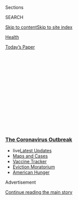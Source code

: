 <div id="app">

<div>

<div>

<div>

<div class="NYTAppHideMasthead css-1q2w90k e1suatyy0">

<div class="section css-ui9rw0 e1suatyy2">

<div class="css-eph4ug er09x8g0">

<div class="css-6n7j50">

</div>

<span class="css-1dv1kvn">Sections</span>

<div class="css-10488qs">

<span class="css-1dv1kvn">SEARCH</span>

</div>

[Skip to content](#site-content)[Skip to site
index](#site-index)

</div>

<div id="masthead-section-label" class="css-1wr3we4 eaxe0e00">

[Health](https://www.nytimes3xbfgragh.onion/section/health)

</div>

<div class="css-10698na e1huz5gh0">

</div>

</div>

<div id="masthead-bar-one" class="section hasLinks css-15hmgas e1csuq9d3">

<div class="css-uqyvli e1csuq9d0">

</div>

<div class="css-1uqjmks e1csuq9d1">

</div>

<div class="css-9e9ivx">

[](https://myaccount.nytimes3xbfgragh.onion/auth/login?response_type=cookie&client_id=vi)

</div>

<div class="css-1bvtpon e1csuq9d2">

[Today’s
Paper](https://www.nytimes3xbfgragh.onion/section/todayspaper)

</div>

</div>

</div>

</div>

<div data-aria-hidden="false">

<div id="site-content" data-role="main">

<div>

<div class="css-1aor85t" style="opacity:0.000000001;z-index:-1;visibility:hidden">

<div class="css-1hqnpie">

<div class="css-epjblv">

<span class="css-17xtcya">[Health](/section/health)</span><span class="css-x15j1o">|</span><span class="css-fwqvlz">New
Inflammatory Condition in Children Probably Linked to Coronavirus, Study
Finds</span>

</div>

<div class="css-k008qs">

<div class="css-1iwv8en">

<span class="css-18z7m18"></span>

<div>

</div>

</div>

<span class="css-1n6z4y">https://nyti.ms/2YZE2Dq</span>

<div class="css-1705lsu">

<div class="css-4xjgmj">

<div class="css-4skfbu" data-role="toolbar" data-aria-label="Social Media Share buttons, Save button, and Comments Panel with current comment count" data-testid="share-tools">

  - 
  - 
  - 
  - 
    
    <div class="css-6n7j50">
    
    </div>

  - 

</div>

</div>

</div>

</div>

</div>

</div>

<div class="css-13pd83m">

<div class="css-l9svim">

### [<span class="css-pa1jbp"><span class="css-1rxm0ex">The Coronavirus</span><span class="css-1rxm0ex"> Outbreak</span></span>](https://www.nytimes3xbfgragh.onion/news-event/coronavirus?name=styln-coronavirus-national&region=TOP_BANNER&block=storyline_menu_recirc&action=click&pgtype=Article&impression_id=834d6670-f1d4-11ea-a677-9d581f459086&variant=undefined)

  - <span class="css-ousu42"><span class="css-12clwdu">live</span>[Latest
    Updates](https://www.nytimes3xbfgragh.onion/2020/09/08/world/covid-19-coronavirus.html?name=styln-coronavirus-national&region=TOP_BANNER&block=storyline_menu_recirc&action=click&pgtype=Article&impression_id=834d6671-f1d4-11ea-a677-9d581f459086&variant=undefined)</span>
  - <span class="css-ousu42">[Maps and
    Cases](https://www.nytimes3xbfgragh.onion/interactive/2020/us/coronavirus-us-cases.html?name=styln-coronavirus-national&region=TOP_BANNER&block=storyline_menu_recirc&action=click&pgtype=Article&impression_id=834d6672-f1d4-11ea-a677-9d581f459086&variant=undefined)</span>
  - <span class="css-ousu42">[Vaccine
    Tracker](https://www.nytimes3xbfgragh.onion/interactive/2020/science/coronavirus-vaccine-tracker.html?name=styln-coronavirus-national&region=TOP_BANNER&block=storyline_menu_recirc&action=click&pgtype=Article&impression_id=834d8d80-f1d4-11ea-a677-9d581f459086&variant=undefined)</span>
  - <span class="css-ousu42">[Eviction
    Moratorium](https://www.nytimes3xbfgragh.onion/2020/09/02/your-money/eviction-moratorium-covid.html?name=styln-coronavirus-national&region=TOP_BANNER&block=storyline_menu_recirc&action=click&pgtype=Article&impression_id=834d8d81-f1d4-11ea-a677-9d581f459086&variant=undefined)</span>
  - <span class="css-ousu42">[American
    Hunger](https://www.nytimes3xbfgragh.onion/interactive/2020/09/02/magazine/food-insecurity-hunger-us.html?name=styln-coronavirus-national&region=TOP_BANNER&block=storyline_menu_recirc&action=click&pgtype=Article&impression_id=834d8d82-f1d4-11ea-a677-9d581f459086&variant=undefined)</span>

</div>

</div>

<div id="top-wrapper" class="css-1sy8kpn">

<div id="top-slug" class="css-l9onyx">

Advertisement

</div>

[Continue reading the main
story](#after-top)

<div class="ad top-wrapper" style="text-align:center;height:100%;display:block;min-height:250px">

<div id="top" class="place-ad" data-position="top" data-size-key="top">

</div>

</div>

<div id="after-top">

</div>

</div>

<div>

<div id="sponsor-wrapper" class="css-1hyfx7x">

<div id="sponsor-slug" class="css-19vbshk">

Supported by

</div>

[Continue reading the main
story](#after-sponsor)

<div id="sponsor" class="ad sponsor-wrapper" style="text-align:center;height:100%;display:block">

</div>

<div id="after-sponsor">

</div>

</div>

<div class="css-186x18t">

</div>

<div class="css-1vkm6nb ehdk2mb0">

# New Inflammatory Condition in Children Probably Linked to Coronavirus, Study Finds

</div>

Researchers compared 10 cases in Italy with previous cases of a similar
childhood illness, Kawasaki disease. The rate of the new cases was much
higher, and the conditions were more serious.

<div class="css-79elbk" data-testid="photoviewer-wrapper">

<div class="css-z3e15g" data-testid="photoviewer-wrapper-hidden">

</div>

<div class="css-1a48zt4 ehw59r15" data-testid="photoviewer-children">

![<span class="css-16f3y1r e13ogyst0" data-aria-hidden="true">Medical
staff tending to a coronavirus patient in the I.C.U. of the Papa
Giovanni XXIII Hospital in Bergamo, Italy. The hospital’s pediatric
center saw 10 cases of the inflammatory condition in just two
months.</span><span class="css-cnj6d5 e1z0qqy90" itemprop="copyrightHolder"><span class="css-1ly73wi e1tej78p0">Credit...</span><span><span>Piero
Cruciatti/Agence France-Presse — Getty
Images</span></span></span>](https://static01.graylady3jvrrxbe.onion/images/2020/05/13/science/13VIRUS-KIDS1/merlin_171274968_51ac7536-702d-49ba-a674-4c29ebdf805f-articleLarge.jpg?quality=75&auto=webp&disable=upscale)

</div>

</div>

<div class="css-18e8msd">

<div class="css-vp77d3 epjyd6m0">

<div class="css-hus3qt ey68jwv0" data-aria-hidden="true">

[![Pam
Belluck](https://static01.graylady3jvrrxbe.onion/images/2018/02/16/multimedia/author-pam-belluck/author-pam-belluck-thumbLarge-v2.png
"Pam Belluck")](https://www.nytimes3xbfgragh.onion/by/pam-belluck)

</div>

<div class="css-1baulvz">

By [<span class="css-1baulvz last-byline" itemprop="name">Pam
Belluck</span>](https://www.nytimes3xbfgragh.onion/by/pam-belluck)

</div>

</div>

  - 
    
    <div class="css-ld3wwf e16638kd2">
    
    Published May 13, 2020Updated May 21,
    2020
    
    </div>

  - 
    
    <div class="css-4xjgmj">
    
    <div class="css-pvvomx" data-role="toolbar" data-aria-label="Social Media Share buttons, Save button, and Comments Panel with current comment count" data-testid="share-tools">
    
      - 
      - 
      - 
      - 
        
        <div class="css-6n7j50">
        
        </div>
    
      - 
    
    </div>
    
    </div>

</div>

</div>

<div class="section meteredContent css-1r7ky0e" name="articleBody" itemprop="articleBody">

<div class="css-1fanzo5 StoryBodyCompanionColumn">

<div class="css-53u6y8">

As concerns mount over children with a [serious and potentially deadly
inflammatory
condition](https://www.nytimes3xbfgragh.onion/article/kawasaki-disease-coronavirus-children.html),
a new study sheds light on the illness’s distinctive characteristics and
provides the strongest evidence yet that the syndrome is linked to [the
coronavirus](https://www.nytimes3xbfgragh.onion/2020/05/21/podcasts/the-daily/coronavirus-children-sick.html).

The condition, called pediatric multisystem inflammatory syndrome, has
been reported in about [100 children in New York
State](https://www.nytimes3xbfgragh.onion/2020/05/12/nyregion/coronavirus-new-york-update.html),
including three who died, Gov. Andrew M. Cuomo said this week. Cases
have been reported in other states, including Louisiana, Mississippi and
[California](https://hosppeds.aappublications.org/content/hosppeds/early/2020/04/06/hpeds.2020-0123.full.pdf),
and the Centers for Disease Control and Prevention has said it will soon
issue an alert asking doctors to report cases of children with symptoms
of the syndrome.

There have also been at least 50 cases reported in European countries,
including in France, Switzerland, Spain and Britain, where at least one
[death has been attributed to the
syndrome](https://www.thelancet.com/journals/lancet/article/PIIS0140-6736\(20\)31094-1/fulltext).

In the new
[study](http://www.thelancet.com/journals/lancet/article/PIIS0140-6736\(20\)31103-X/fulltext),
published on Wednesday in the journal Lancet, doctors in Italy compared
a series of 10 cases of the illness with cases of a similar rare
condition in children called Kawasaki disease.

</div>

</div>

<div class="css-1fanzo5 StoryBodyCompanionColumn">

<div class="css-53u6y8">

The authors found that over the five years before the coronavirus
pandemic — January 2015 to mid-February 2020 — 19 children with Kawasaki
disease were treated at the Papa Giovanni XXIII Hospital, which has an
advanced pediatric department, in the Bergamo
province.

<div id="NYT_MAIN_CONTENT_1_REGION" class="css-9tf9ac">

<div>

<div id="styln-covid-updates-world" class="section interactive-content interactive-size-medium css-1ftcdic">

<div class="css-17ih8de interactive-body">

<div id="styln-briefing-block" data-asset-id="QXJ0aWNsZTpueXQ6Ly9hcnRpY2xlLzczNDIwODc0LTQ1NGYtNTQ4Ny1hYzExLTM0Mzg2ODUxZDI3ZA==">

<div class="briefing-block-header-section">

# [Latest Updates: The Coronavirus Outbreak](https://www.nytimes3xbfgragh.onion/2020/09/08/world/covid-19-coronavirus.html?action=click&pgtype=Article&state=default&region=MAIN_CONTENT_1&context=storylines_live_updates)

<div class="briefing-block-ts">

Updated 2020-09-08T13:00:54.355Z

</div>

</div>

  - [Trillions of dollars separate lawmakers’ proposals for virus
    relief.](https://www.nytimes3xbfgragh.onion/2020/09/08/world/covid-19-coronavirus.html?action=click&pgtype=Article&state=default&region=MAIN_CONTENT_1&context=storylines_live_updates#link-46162376)
  - [Nine drugmakers pledge to thoroughly vet any coronavirus
    vaccine.](https://www.nytimes3xbfgragh.onion/2020/09/08/world/covid-19-coronavirus.html?action=click&pgtype=Article&state=default&region=MAIN_CONTENT_1&context=storylines_live_updates#link-679303d7)
  - [‘The lockdown killed my father’: Farmer suicides add to India’s
    virus
    misery.](https://www.nytimes3xbfgragh.onion/2020/09/08/world/covid-19-coronavirus.html?action=click&pgtype=Article&state=default&region=MAIN_CONTENT_1&context=storylines_live_updates#link-1c973131)

<div class="briefing-block-footer">

<div class="briefing-block-footer-meta">

[See more
updates](https://www.nytimes3xbfgragh.onion/2020/09/08/world/covid-19-coronavirus.html?action=click&pgtype=Article&state=default&region=MAIN_CONTENT_1&context=storylines_live_updates)

</div>

<div class="briefing-block-briefinglinks">

<span>More live coverage:</span>
[Markets](https://www.nytimes3xbfgragh.onion/live/2020/09/08/business/stock-market-today-coronavirus?action=click&pgtype=Article&state=default&region=MAIN_CONTENT_1&context=storylines_live_updates)

</div>

</div>

</div>

</div>

</div>

</div>

</div>

But during the two months from February 18 to April 20 alone, the
hospital, which is at the epicenter of Italy’s coronavirus outbreak,
treated 10 children with similar hyper-inflammatory symptoms.

Ten cases in two months — about 30 times the rate of the Kawasaki
disease cases, which occurred at a pace of about one every three months
— suggests a cluster that is driven by the coronavirus pandemic,
especially since overall hospital admissions during this time were much
lower than usual, the authors said.

<div id="NYT_MAIN_CONTENT_2_REGION" class="css-9tf9ac">

<div>

</div>

</div>

Nevertheless, the authors noted that the number of cases was small,
suggesting that the new syndrome was unlikely to be widespread among
children, who have generally been [less hard hit by the virus than
adults](https://www.nytimes3xbfgragh.onion/2020/04/06/health/coronavirus-children-us.html).

None of the 10 children died, but their symptoms were more severe than
those experienced by the children with Kawasaki disease. They were much
more likely to have heart complications, and five of them exhibited
shock, which did not occur in any of the Kawasaki disease cases. They
had lower counts of platelets and a type of white blood cell, typical of
Covid-19 patients defending against the infection. And more of the
children with the new syndrome needed treatment with steroids in
addition to the immunoglobulin treatment that both they and the Kawasaki
patients received.

</div>

</div>

<div class="css-1fanzo5 StoryBodyCompanionColumn">

<div class="css-53u6y8">

Like the cases in the United States and elsewhere, the 10 children were
generally significantly older than the patients with Kawasaki disease,
which tends to strike infants and preschoolers. The average age of the
Kawasaki patients was 3. All but one of the children with the new
syndrome were older than 5 and their average age was 7
½.

<div id="NYT_MAIN_CONTENT_3_REGION" class="css-9tf9ac">

<div>

<div id="styln-prism-freeform-1594220623585" class="section interactive-content interactive-size-medium css-1ftcdic">

<div class="css-17ih8de interactive-body">

<div id="prism-freeform-block-62914" class="css-19mumt8" data-role="complementary" data-storyline="The Coronavirus Outbreak" data-truncated="true" tabindex="0">

<div class="css-a8d9oz">

<div class="css-eb027h">

[](https://www.nytimes3xbfgragh.onion/news-event/coronavirus?action=click&pgtype=Article&state=default&region=MAIN_CONTENT_3&context=storylines_faq)

### The Coronavirus Outbreak ›

#### Frequently Asked Questions

Updated September 4, 2020

  - #### What are the symptoms of coronavirus?
    
      - In the beginning, the coronavirus [seemed like it was primarily
        a respiratory
        illness](https://www.nytimes3xbfgragh.onion/article/coronavirus-facts-history.html?action=click&pgtype=Article&state=default&region=MAIN_CONTENT_3&context=storylines_faq#link-6817bab5) —
        many patients had fever and chills, were weak and tired, and
        coughed a lot, though some people don’t show many symptoms at
        all. Those who seemed sickest had pneumonia or acute respiratory
        distress syndrome and received supplemental oxygen. By now,
        doctors have identified many more symptoms and syndromes. In
        April, [the C.D.C. added to the list of early
        signs](https://www.nytimes3xbfgragh.onion/2020/04/27/health/coronavirus-symptoms-cdc.html?action=click&pgtype=Article&state=default&region=MAIN_CONTENT_3&context=storylines_faq) sore
        throat, fever, chills and muscle aches. Gastrointestinal upset,
        such as diarrhea and nausea, has also been observed. Another
        telltale sign of infection may be a sudden, profound diminution
        of one’s [sense of smell and
        taste.](https://www.nytimes3xbfgragh.onion/2020/03/22/health/coronavirus-symptoms-smell-taste.html?action=click&pgtype=Article&state=default&region=MAIN_CONTENT_3&context=storylines_faq) Teenagers
        and young adults in some cases have developed painful red and
        purple lesions on their fingers and toes — nicknamed “Covid toe”
        — but few other serious symptoms.

  - #### Why is it safer to spend time together outside?
    
      - [Outdoor
        gatherings](https://www.nytimes3xbfgragh.onion/2020/05/15/us/coronavirus-what-to-do-outside.html?action=click&pgtype=Article&state=default&region=MAIN_CONTENT_3&context=storylines_faq) lower
        risk because wind disperses viral droplets, and sunlight can
        kill some of the virus. Open spaces prevent the virus from
        building up in concentrated amounts and being inhaled, which can
        happen when infected people exhale in a confined space for long
        stretches of time, said Dr. Julian W. Tang, a virologist at the
        University of Leicester.

  - #### Why does standing six feet away from others help?
    
      - The coronavirus spreads primarily through droplets from your
        mouth and nose, especially when you cough or sneeze. The C.D.C.,
        one of the organizations using that measure, [bases its
        recommendation of six
        feet](https://www.nytimes3xbfgragh.onion/2020/04/14/health/coronavirus-six-feet.html?action=click&pgtype=Article&state=default&region=MAIN_CONTENT_3&context=storylines_faq) on
        the idea that most large droplets that people expel when they
        cough or sneeze will fall to the ground within six feet. But six
        feet has never been a magic number that guarantees complete
        protection. Sneezes, for instance, can launch droplets a lot
        farther than six feet, [according to a recent
        study](https://jamanetwork.com/journals/jama/fullarticle/2763852).
        It's a rule of thumb: You should be safest standing six feet
        apart outside, especially when it's windy. But keep a mask on at
        all times, even when you think you’re far enough apart.

  - #### I have antibodies. Am I now immune?
    
      - As of right now,[ that seems likely, for at least several
        months.](https://www.nytimes3xbfgragh.onion/2020/07/22/health/covid-antibodies-herd-immunity.html?action=click&pgtype=Article&state=default&region=MAIN_CONTENT_3&context=storylines_faq) There
        have been frightening accounts of people suffering what seems to
        be a second bout of Covid-19. But experts say these patients may
        have a drawn-out course of infection, with the virus taking a
        slow toll weeks to months after initial exposure. People
        infected with the coronavirus typically
        [produce](https://www.nature.com/articles/s41586-020-2456-9) immune
        molecules called antibodies, which are [protective proteins made
        in response to an
        infection](https://www.nytimes3xbfgragh.onion/2020/05/07/health/coronavirus-antibody-prevalence.html?action=click&pgtype=Article&state=default&region=MAIN_CONTENT_3&context=storylines_faq)[.
        These antibodies
        may](https://www.nytimes3xbfgragh.onion/2020/05/07/health/coronavirus-antibody-prevalence.html?action=click&pgtype=Article&state=default&region=MAIN_CONTENT_3&context=storylines_faq) last
        in the body [only two to three
        months](https://www.nature.com/articles/s41591-020-0965-6),
        which may seem worrisome, but that’s perfectly normal after an
        acute infection subsides, said Dr. Michael Mina, an immunologist
        at Harvard University. It may be possible to get the coronavirus
        again, but it’s highly unlikely that it would be possible in a
        short window of time from initial infection or make people
        sicker the second time.

  - #### What are my rights if I am worried about going back to work?
    
      - Employers have to provide [a safe
        workplace](https://www.osha.gov/SLTC/covid-19/standards.html) with
        policies that protect everyone equally. [And if one of your
        co-workers tests positive for the coronavirus, the
        C.D.C.](https://www.nytimes3xbfgragh.onion/article/coronavirus-money-unemployment.html?action=click&pgtype=Article&state=default&region=MAIN_CONTENT_3&context=storylines_faq) has
        said that [employers should tell their
        employees](https://www.cdc.gov/coronavirus/2019-ncov/community/guidance-business-response.html) --
        without giving you the sick employee’s name -- that they may
        have been exposed to the
virus.

<div id="styln-survey-component-62914" class="styln-survey-component" data-surveyname="faq" data-surveystoryline="coronavirus">

</div>

</div>

<div class="css-6mllg9">

</div>

<div class="css-pmm6ed">

<span class="css-5gimkt"></span>

</div>

</div>

</div>

</div>

</div>

</div>

</div>

Eight of the 10 children tested positive for coronavirus antibodies. The
researchers suggested that negative test results for the other two
children might reflect the fact that the tests were not perfectly
accurate and that one of the children had just been treated with a large
dose of immunoglobulin, which could have interfered with the test’s
ability to detect antibodies.

The presence of antibodies suggests that the Italian children, like many
of the cases in the United States, were infected with the virus weeks
earlier. Experts say the new inflammatory syndrome appears to be a
delayed reaction driven by a child’s immune system response to the
infection, in contrast to the primary way that the virus affects
patients by attacking the cells in their
lungs.

</div>

</div>

<div class="audioFigureHeading">

<div class="css-1et479a">

![](https://static01.graylady3jvrrxbe.onion/images/2017/01/29/podcasts/the-daily-album-art/the-daily-album-art-articleInline-v2.jpg?quality=75&auto=webp&disable=upscale)

</div>

### Listen to ‘The Daily’: A Teenager’s Medical Mystery

<span class="css-59o34k">How the case of one 14-year-old could help
doctors understand a frightening new illness linked to the
coronavirus.</span>

</div>

<div class="css-qe9gm7">

<div>

<div class="css-1g7y0i5 e1drnplw0">

<div class="css-1ceswkc e1drnplw1">

</div>

<div class="css-f2fzwx e1drnplw2">

<div data-aria-labelledby="modal-title" data-role="region">

<div id="modal-title" class="css-mln36k">

transcript

</div>

<div class="css-pbq7ev">

</div>

<span>Back to The
Daily</span>

<div class="css-f6lhej">

<div class="css-1ialerq">

<div class="css-1701swk">

bars

</div>

<div>

<div class="css-1t7yl1y">

0:00/33:01

</div>

<div class="css-og85jy">

\-33:01

</div>

</div>

</div>

</div>

<div class="css-15fbio0">

<div class="css-1p4nyns">

transcript

## Listen to ‘The Daily’: A Teenager’s Medical Mystery

### Hosted by Michael Barbaro; produced by Clare Toeniskoetter and Jessica Cheung; with help from Rachel Quester; edited by Liz O. Baylen and Lisa Tobin

#### How the case of one 14-year-old could help doctors understand a frightening new illness linked to the coronavirus.

</div>

  - michael barbaro  
    From The New York Times, I’m Michael Barbaro. This is “The Daily.”

  - \[music\]  
    Today: From the earliest days of the coronavirus, health officials
    believed that it largely spared children and teenagers, but recently
    that belief has been challenged. My colleague Pam Belluck on the
    story of a 14-year-old boy whose case is being studied to better
    understand the impact of the virus on children.
    
    It’s Thursday, May 21.
    
    Pam, when does this understanding that we all seem to have about the
    coronavirus and how it spares children, when does that start to
    change?

  - pam belluck  
    In late April, there was this bulletin that was sent out by a
    pediatric health service in the United Kingdom. It just said we’re
    noticing some kids, not very many. They seem to have these symptoms
    of inflammation. We don’t really know what this is about. Some have
    tested positive for coronavirus. Some haven’t. And it was just kind
    of saying we think we’re seeing something.
    
    So I talked to my editors about it, and we were trying to figure out
    whether we should explore it more at that point. And we decided,
    well, we don’t really know a whole lot. It seems like a small number
    of cases. We can’t even say for certain that it’s connected to
    coronavirus, and so we just kind of put it aside for a bit and watch
    it.
    
    And then I think a couple days later I got an email from a hospital
    in New York City. The person said we’ve got two cases of this
    syndrome that they’ve been talking about in the UK. If you want to
    talk to somebody, let us know. And that’s how I got to know Jack
    McMorrow and his family in their apartment in Queens.

  - michael barbaro  
    And tell me about this visit.

  - pam belluck  
    It’s a very warm, kind of cozy apartment. There are all these
    “welcome home” banners and balloons for Jack. And the family, Jack
    and his father John and his mother Doris, they just immediately
    welcomed me and our photographer Gabriela in, and they all just
    start talking. I just know immediately I have to put on my tape
    recorder because there’s no way I’m going to capture all this
    writing things down.

  - john mcmorrow  
    He sent him a letter.

  - jack mcmorrow  
    Yes. Can I explain something —

  - john mcmorrow  
    Oh, come on. I’m giving backdrop here. You can explain all you want.

  - jack mcmorrow  
    No. First of all, I wanted to talk about how the virus was behaving
    like a bacteria.

  - john mcmorrow  
    OK, you’re gonna, but I just want to say —

  - jack mcmorrow  
    That was way back when.

  - john mcmorrow  
    — Randall —

  - jack mcmorrow  
    This thing’s probably not picking up anything.

  - doris stroman  
    I hope you know she’s taping all of you because —

  - john mcmorrow  
    Yeah, we barter like this all day long.

  - doris stroman  
    I got a bell from school —

  - jack mcmorrow  
    Stop with the bell.

  - doris stroman  
    — because they bicker. And I have to do this —

  - john mcmorrow  
    And it’s a timeout bell.

  - doris stroman  
    — and tell them to both go to each corner.

  - jack mcmorrow  
    I’m sorry about all this chaotic —

  - pam belluck  
    It’s wonderful. It’s wonderful.

  - \[bell ringing\]

  - john mcmorrow  
    And these cleaned arteries, they have to bring you right back.

  - jack mcmorrow  
    I was coherent at this time.

  - john mcmorrow  
    No, I know. But I know you’ve been jumping things, and I know when
    you’re excited.

  - jack mcmorrow  
    Me jumping things?

  - pam belluck  
    You’re doing great. You’re doing great.

  - jack mcmorrow  
    Dad, you went from day one to me in the new I.C.U. That’s like a —

  - doris stroman  
    Do I need to get my bell?

  - jack mcmorrow  
    — huge jump. Dude, if —

  - speaker  
    Oh my God.

michael barbaro

And tell me about this family. Who are they?

pam belluck

So Jack’s father is John McMorrow.

  - john mcmorrow  
    I know it’s your story, son.

pam belluck

He is a truck driver. He works as a Teamster for the film industry. He
was recently laid off because of the pandemic. And his mother, Jack’s
mother, is Doris Stroman. She works at a lab school with five and
six-year-old kids. She was wearing a mask that had The Rolling Stones
tongue logo on it.

  - doris stroman  
    — to figure out what was going on, starting with his pediatrician.

pam belluck

And Jack is 14. He’s a ninth grader. He goes to Catholic school in
Queens.

  - jack mcmorrow  
    Yeah, and I have a whole bunch of other prop replica stuff.

  - pam belluck  
    So you’re a Star Wars fan?

  - jack mcmorrow  
    I like Marvel a lot more than I do —

  - pam belluck  
    Oh, you’re more of a Marvel person. OK.

  - jack mcmorrow  
    This is the Infinity Gauntlet from “Avengers: Infinity War.” I
    really have to —

  - doris stroman  
    They don’t have time for that, Jack.

  - jack mcmorrow  
    This is why —

michael barbaro

And, Pam, what is the story that Jack and his parents tell you about
this mysterious condition that he has?

pam belluck

So Jack was living the world of a New York City teenager in a pandemic.

  - doris stroman  
    He never left the house.

  - jack mcmorrow  
    I haven’t left —

  - john mcmorrow  
    Since March 13, he’s been in the house.

  - doris stroman  
    You never left the house. His school —

  - john mcmorrow  
    In his room, not even in here.

  - doris stroman  
    His Catholic school was one of the first that were closed.

  - pam belluck  
    Oh wow.

  - doris stroman  
    Didn’t leave the house.

pam belluck

March 12 was his last day of school, and he was doing the online
learning thing.

  - doris stroman  
    The one time he left the house other than — was to help me with the
    laundry and didn’t want to touch anything.

  - jack mcmorrow  
    I took a shower after I came up from the laundry room.

  - doris stroman  
    Yeah, the kid just —

  - jack mcmorrow  
    I’m a germophobe.

pam belluck

They just kind of stayed in. He was playing video games. He was chatting
with his friends and that kind of thing. That was Jack’s world.

\[music\]

Then in mid-April, Jack’s parents start to notice some unusual things.

  - john mcmorrow  
    Three weeks ago, he came out to me with a rash on the backside of
    his hands.

  - jack mcmorrow  
    Yeah.

  - john mcmorrow  
    I thought it was —

  - jack mcmorrow  
    It was bad.

  - john mcmorrow  
    — from the antibacterial soap. You know, Purell. Maybe he’s doing it
    too much. He’s sensitive.

  - jack mcmorrow  
    Yeah, for like — we thought it was nothing more than eczema.

  - john mcmorrow  
    And then I think a day or two later he —

  - jack mcmorrow  
    No, it was like —

  - john mcmorrow  
    — your mother told you something about your eyes. She thought you
    were playing video games too much.

  - jack mcmorrow  
    Yeah, the eyes definitely, but I don’t know if that was —

pam belluck

They went on, and then the next week — and this was April 21 —

  - jack mcmorrow  
    I had got a normal fever, like 101, 102.

pam belluck

— Jack gets a fever.

  - jack mcmorrow  
    I woke up one day with —

  - doris stroman  
    Sore throat.

  - jack mcmorrow  
    — sore throat. That was the first inflammation symptom that we had,
    which was —

  - doris stroman  
    On his hands, on his feet —

  - jack mcmorrow  
    On my hands, on my feet —

  - doris stroman  
    — on his neck.

  - jack mcmorrow  
    — and on my neck. That was the first —

pam belluck

And then around Friday, April 24, things start to get more severe.

  - jack mcmorrow  
    That ended up being a swollen lymph node that grew to about the size
    of a tennis ball that you could visibly see coming on the side of my
    neck.

  - doris stroman  
    That was alarming.

pam belluck

By the next day, Saturday morning, he wakes up and he’s got a 104.7
fever.

michael barbaro

That is a real fever.

pam belluck

That is a serious fever. They call their pediatrician at 7:30 in the
morning, and she says, you guys, you got to get to an urgent care
clinic, and they do. And there he gets a coronavirus test, but it’s
going to be a couple days before he gets the results.

michael barbaro

So at this point they think it might perhaps be Covid-19.

pam belluck

It doesn’t look like Covid-19, but we’re living in a world of Covid-19,
and so I think that they are just sort of saying, well, let’s just test
him. We don’t really know what this is. They send him home. Things just
keep getting worse and worse. And by Monday morning, Jack wakes up. He
cannot move. He can’t move.

  - jack mcmorrow  
    Because I wake up, and to even sit up, I screamed for them. And I
    had 105 almost.

pam belluck

And he’s lying on the couch.

  - jack mcmorrow  
    I was sleeping with my socks on, and he kind of saw red. And he
    takes off my socks to reveal my entire feet, right here, had just
    rashes on the insides and bottom.

  - doris stroman  
    At that time —

  - jack mcmorrow  
    And my hands.

  - doris stroman  
    — we thought that was the apex.

  - jack mcmorrow  
    And my hands.

  - doris stroman  
    But it wasn’t until days later.

  - jack mcmorrow  
    Yeah, they thought that was bad. My hands here on my palms, a little
    bit at the back, all rashes. So my skin — to even touch my skin and
    feel —

pam belluck

It’s terribly, terribly frightening. And he says to me, I was very
emotional.

  - jack mcmorrow  
    I’m using the word emotional to try and cover up the fact I was
    crying like a baby. It was so bad.

pam belluck

They happen to have a home blood pressure monitor, so they take his
blood pressure. And this is where, as if all of these symptoms weren’t
alarming enough and frightening enough, the blood pressure is very low.
And so they know they had to take him to the hospital. They had to
figure out how to get him out of the house. He can’t move. So John and
Jack kind of demonstrate this for me.

  - jack mcmorrow  
    I put my hands on his arms like this and, not kidding, shuffled my
    way.

  - john mcmorrow  
    And I had to then hold him up —

  - jack mcmorrow  
    With his arms.

pam belluck

John picks him up, puts Jack’s feet on top of John’s feet, and then
walks backward out the apartment door, sort of shuffling Jack along.

  - doris stroman  
    And when we got to the hospital —

  - john mcmorrow  
    They took a wheelchair.

  - doris stroman  
    — they took a wheelchair.

  - jack mcmorrow  
    Yeah, I took a wheelchair.

  - doris stroman  
    He couldn’t walk.

  - john mcmorrow  
    He couldn’t walk no more. He couldn’t bend his legs.

pam belluck

So he gets to the hospital. They are trying to figure out, again, what’s
going on. They don’t know.

  - john mcmorrow  
    — everything back and forth. You had a cardiologist department. You
    had the pulmonary specialist, infectious disease experts, and then
    you had the immunology all throwing numbers and prescriptions and
    how they count through each other to deal with him. And this is
    stuff that I — it’s French to me. You might as well just tell me —

pam belluck

And while he’s there, they get the coronavirus test results back from
the clinic that he went to on Saturday two days earlier.

michael barbaro

And what does it say?

pam belluck

They’re negative. So they’re crossing that off the list. They say, we
really should probably send you home because we don’t really know what
this is, and we think maybe you can just kind of watch it at home.

  - doris stroman  
    Because they were riding the wave that he tested negative.

pam belluck

Well, Doris is not happy about that. She says —

  - doris stroman  
    And I said, well, he needs to be tested again. And she said, we only
    test those who are admitted. And I said, well, then he needs to be
    admitted. We have nowhere to be —

pam belluck

So there’s a communication around that. And they agree there’s no harm
in doing another coronavirus test. Why not? We don’t really know what’s
happening. Why not? So they do another coronavirus test. And then while
they’re there waiting, another symptom emerges.

  - doris stroman  
    When he woke up, his eyes were like this. And I was just like, what
    just —

  - jack mcmorrow  
    Yeah, they were rolling in the back of my head.

  - doris stroman  
    And they were red.

pam belluck

His eyes turned bright red. As his mom is telling me about this, she is
pointing to a red pillow on their couch, and she says, it’s like this.
And his eyes are rolling back into his head, and they’re bright red.

  - doris stroman  
    He was like, I’m fine, I’m fine, like this. I’m fine. I’m fine.

  - john mcmorrow  
    When was this?

pam belluck

Then the doctor comes in and tells them that, guess what? The new
coronavirus test, the second one, it was positive.

michael barbaro

Pam, how could that be that he has a negative test and just a few days
later, suddenly a positive test?

pam belluck

Well, unfortunately this is kind of the reality of coronavirus testing
right now that they are not 100 percent reliable. It’s a little bit of a
Wild West situation. So there are cases of false negatives, and that’s
obviously what was the case with Jack. So once they realize that he is
Covid positive, they decide at that hospital that he’s got to go to a
children’s hospital. And Jack is not on board with this. He does not
want to go.

And the doctor says to him, “If I send you home today, you will be dead
by tomorrow.”

  - jack mcmorrow  
    That, I would say, had scared me to death. But it more scared me to
    life. It scared me to fight.

pam belluck

So Jack gets to the children’s hospital in the ambulance. And the
doctors take one look, and they realize, this is not what we thought
coronavirus infection looks like. This is not the way it usually affects
patients. And they know that by looking at Jack and figuring out what’s
going on with him, they are going to learn a lot more about what this
virus can do to kids.

\[music\]

michael barbaro

We’ll be right back.

  - jack mcmorrow  
    I’m getting to the pain now. It was a throbbing, stinging rush of,
    like, you could feel it going through your veins.

pam belluck

So when Jack gets to the hospital, he is just exhausted and in so much
pain.

  - jack mcmorrow  
    You could feel — it was almost like someone injected you with
    straight up fire. Just fire.

pam belluck

The major symptom that’s going on with Jack is that he has very low
blood pressure.

  - jack mcmorrow  
    You’ve got to remember, my heart rate was at 165 while I was
    sleeping. That’s like a marathon runner.

pam belluck

And he has a very, very fast heart rate, because his heart is trying
very hard to compensate for that low blood pressure that is preventing
him from pumping oxygen and nutrients throughout his body to his
critical organs. So that’s what they’ve got to treat. That is a
condition that is called cardiogenic shock. It is heart failure. It is
fatal if not treated. And he was telling me that he started to focus his
energy. He started to feel like, I have got to understand what is going
on with my body. I’ve got to know, because if I don’t know what I’m
fighting, then I can’t fight it. So he starts to talk to the doctors.

  - jack mcmorrow  
    They don’t get a lot of kids that can actually talk to them since
    it’s pediatrics.

pam belluck

And he’s a ninth-grade kid, and he’s been taking biology, and he has
some understanding about the heart and the lungs and how they all work.
And so he’s asking them lots of questions.

  - jack mcmorrow  
    We were going back and forth with the whole — especially the way my
    heart related to my cardiovascular and circulatory system, never
    mind my —

pam belluck

And that made him feel much more in control, or at least it was a little
bit less terrifying for him once he kind of realized what he could
understand. But in that first day or two —

  - jack mcmorrow  
    It was scary.

pam belluck

— he did feel like he wasn’t going to come out of it.

  - speaker  
    It didn’t look like I was coming out of it the same, if at all.

michael barbaro

And how do the doctors try to treat Jack during this time?

pam belluck

So the first thing that they’re trying to do is give him blood pressure
medication to try to get his blood pressure up, but it’s just not
working. It’s been 48 hours. And they are so worried about his heart,
which is not pumping enough oxygen to his body, that they think they’re
going to need to put him on a ventilator.

michael barbaro

Wow.

  - john mcmorrow  
    They were going to intubate him. And I said, you know, that was
    breaking my heart.

  - doris stroman  
    If they were to —

  - john mcmorrow  
    And so did they. They didn’t want it, because they know that they
    had to brace me on the realistic approach that only 20 percent come
    off.

pam belluck

So they say, well, you know, why don’t we try some steroids? Now,
steroids are this widely used medication that works in a lot of
different ways and works for some things, it doesn’t work for other
things, and it’s really hard to know whether it’s going to help him or
not. But within a few hours, he starts to stabilize. They decide they
don’t need the ventilator, and —

  - jack mcmorrow  
    They were bringing me Icees and ginger ale —

  - john mcmorrow  
    They were bringing him everything, lollipops —

  - jack mcmorrow  
    — and I hadn’t had water.

  - john mcmorrow  
    He hadn’t no water, nothing in his mouth for over 48 hours because
    they were —

  - jack mcmorrow  
    For 48 hours.

  - john mcmorrow  
    — preparing him to do the tube.

  - jack mcmorrow  
    My mouth was — I felt like I was dying. And then they were throwing
    Icees my way. They were like, here you go, kid. They gave me
    lollipops. They gave me ginger ales. I was, like, living the life.

pam belluck

So it seems like the steroids worked, but doctors actually don’t know
that 100 percent. And John, Jack’s father, called the pediatrician,
their longtime pediatrician, and said, what happened? I don’t know what
happened. And —

  - john mcmorrow  
    He laughed. And I said, why? Why? Why? How did this happen? What did
    he do? And he goes, I don’t know. I said, you know my family’s going
    to believe this was the power of prayer. And he goes, I’ll go with
    that, because we don’t know why. We don’t know.

pam belluck

My family is going to think that it’s a miracle. And the pediatrician
says, well, that works for me because I don’t really know either.

michael barbaro

And Pam, beyond the steroids and whether or not those worked, what did
the doctors understand about what was going on here?

pam belluck

Well, they’re kind of mystified. I mean, they’ve got this kid, and they
know that he has a positive coronavirus test, but he doesn’t have
symptoms that kind of look like what they’ve come to expect from
coronavirus. And at the same time, just that very morning they’ve had
two or three other kids show up with the same symptoms, very similar
symptoms. And those kids have tested negative for coronavirus. So they
don’t have a live coronavirus infection, but the doctors are wondering.

And so they have another test in their toolkit. They have what’s called
an antibody test, which can tell you not whether you have the live
infection right now, but it can tell you whether somebody has ever had
coronavirus infection. And they think, let’s just give these kids —
these other kids that test and see.

And lo and behold, those kids end up being positive for coronavirus
antibodies. And that means that all of these kids who are showing up
with these mysterious symptoms that cannot be explained by anything else
that doctors know have this one common denominator. They have all had
coronavirus.

michael barbaro

Pam, at this point, what do the doctors think that this is exactly?
Because all of these kids have had coronavirus, but most of them don’t
still have it.

pam belluck

What they think is this may be a kind of second-stage effect of
coronavirus that we didn’t know was possible, that we didn’t know was
part of the way this virus worked. These kids didn’t get the lung
problems, the breathing problems, that kind of assault on the lungs that
is the primary way that coronavirus works.

And so what the doctors think is that at the time of their infection,
their immune system did a really good job of just swatting the infection
away, of battling it away — that’s why they didn’t have any symptoms at
the time. But that somehow in the course of that fight, their immune
system got so revved up and so hyperactive that it generated this
inflammatory response weeks later, and their bodies had this incredible
overzealous reaction that went throughout their bodies and caused all
sorts of havoc.

michael barbaro

So this is not coronavirus for kids. It’s some kind of
later-down-the-line, affiliated set of horrible conditions that follows
it.

pam belluck

Exactly.

michael barbaro

I mean, what seems particularly scary about this is that theoretically
any kid who has had the coronavirus — and I have to imagine there are
tens of thousands, maybe hundreds of thousands of these across the
United States, people like Jack who probably showed no symptoms
whatsoever from the original infection — it now seems possible that they
could develop these really awful new secondary symptoms.

pam belluck

That’s exactly the risk here. That’s exactly the worry. We know that
kids are just as likely to get infected as adults. They don’t have any
protection from infection. A whole lot of them end up showing no
symptoms. And we wanted to think that that meant that they really
weren’t getting that sick. But now we have this thing that shows up
weeks later, and we don’t have any idea who will end up with this
inflammatory syndrome and when.

michael barbaro

I mean, what are the implications of that as we think about reopening
schools, for example? I mean, one of the kind of saving graces, silver
linings of this pandemic was that kids were supposed to be spared, and
that understanding seems to have been the basis for plans to reopen
schools. What does it mean that this second-stage set of symptoms is now
starting to show up among children?

pam belluck

It definitely puts a serious complication in those plans. It’s something
that governors, federal officials, they are already thinking about —
they are going to have to think about. It’s not like you can test kids
and say, OK, you’re negative, or you have antibodies, you’re going to be
fine. Because you could have antibodies, and then you could end up with
this. So it makes that issue much more tenuous and much more
complicated, and I don’t think anybody has a good answer for that right
now.

michael barbaro

And Pam, how is Jack doing at this point?

pam belluck

He’s doing OK. He’s home.

  - jack mcmorrow  
    And I came home to take the best shower I’ve ever had in my entire
    life. Not even gassing it. It was like 30 minutes.

  - doris stroman  
    You can’t get him in, and then you can’t get him out.

  - jack mcmorrow  
    No, no, no. It was like —

  - doris stroman  
    You know. You have kids.

  - jack mcmorrow  
    It was like 30 minutes, this one. And it felt fine, and then I was
    like, I got to stop running around because I’m going to fall. I’m
    going to get lightheaded and pass out. But completely ignoring my
    own self advice, just ran into my room, put on my headphones, talked
    to my friends, and I said, I’m home\! And they were all like, yeah\!

  - doris stroman  
    Any time he runs around —

  - jack mcmorrow  
    And it was the best.

  - doris stroman  
    — and says I’m alive, I’m alive —

  - jack mcmorrow  
    No.

  - doris stroman  
    — we go, “I’m a real boy\!”

  - jack mcmorrow  
    I’m a real boy.

  - doris stroman  
    I’m a real boy\!

  - jack mcmorrow  
    No, no, no, because I said that.

  - doris stroman  
    From “Pinocchio.”

  - jack mcmorrow  
    No, because I was in the hospital, and I was like there are no
    strings on me because —

  - john mcmorrow  
    Because he did IVs —

pam belluck

He has some residual heart issues, but they think that his issues,
because he’s so young and otherwise healthy, that he’ll probably emerge
from this with no real issues. They are going to be following him.
They’re going to be following these other kids, too, because this is
still a mystery, and they don’t really know whether it’s going to have
any long-term effects.

And since his case, since his successful treatment, doctors have been
using the same playbook on other kids with his issue. So they think that
the steroids were what helped him, and they are giving other kids
steroids a lot earlier when they come into the hospital. So far,
apparently the results have been pretty encouraging. They are writing up
Jack’s case, along with some of the other kids, in an article that’s
going to be published in a medical journal. Jack was very excited to
learn about that. And he said to me —

  - jack mcmorrow  
    It’s been really good being back home, and I just want to do more
    with my life now, now that I have it back.

pam belluck

I really want to do something with my life, now that I have it back.

  - jack mcmorrow  
    In any way that I can.

  - pam belluck  
    That is awesome.

  - jack mcmorrow  
    Yeah.

pam belluck

He said this while holding his Captain America shield. So I thought —
\[LAUGHTER\]

michael barbaro

He is, after all, a 14-year-old.

pam belluck

He is, after all, a 14-year-old boy.

  - jack mcmorrow  
    I literally sent my biology teacher an email, saying thank you for
    educating me.

  - pam belluck  
    Really?

  - john mcmorrow  
    Oh, that was the first thing he did.

  - jack mcmorrow  
    I can show you it if you want.

  - john mcmorrow  
    Yes. You should actually —

  - pam belluck  
    I would love to see it.

  - john mcmorrow  
    — show it.

  - doris stroman  
    No, no, not now. Not now. Let her have it so —

  - pam belluck  
    Yeah, why don’t you email it to me.

  - doris stroman  
    It’s long, so just let her read it when she gets a minute.

pam belluck

\[READING JACK’S EMAIL\] “OK, I’ll try to make this email quick, because
I’m still in the hospital recovering. The complications of this virus
have left me with pneumonia. And more serious than that, heart issues. A
mild heart blockage, as explained by the doctors. This heart blockage is
the main reason I’m not at home recovering right now, but rather in a
cardio-monitoring room.

“As hard as it is to keep up with all of this and understand many
aspects of these complications, because of how little they know of
Covid, I have to say, once it came around to them talking to me about my
heart and my systems, I’m confident that I was able to keep up with the
conversation and understand what was wrong with me and what to do to
keep fighting — or rather, to keep my vitals in check.

“To summarize what I’m trying to say — and this is the honest truth — I
would like to thank you for educating me as you did and for providing me
the educational support to understand my body when I need to most.
Because based off of my knowledge on my heart and circulatory system,
I’m now able to work off of that knowledge and help myself understand
the doctors and communicate to them.

“I don’t want to drag this out, and I know I said that I’d try to make
this short, but I really do have to thank you for educating me enough to
know what I needed to know. I’m sorry for making this email so long, and
I really feel bad for disturbing you on a Saturday night. But seriously,
I’m genuinely thanking you for educating me as you did, and I look
forward to seeing you on Zoom or in class if we return this school year.

“I hope your family and yourself stay safe. Thank you.”

michael barbaro

That’s lovely.

pam belluck

Isn’t that amazing?

michael barbaro

Is he back in school remotely?

pam belluck

He is back. Jack is back in school remotely. He’s taking that biology
class and he’s seeing his friends. And he is — he is being Jack.

michael barbaro

Thank you, Pam. We really appreciate it.

pam belluck

Thank you.

\[music\]

michael barbaro

Last week, health officials gave Jack’s condition a name: Multisystem
inflammatory syndrome in children. So far, it has been found in about
200 children in the U.S. and Europe, and has killed several of them.
Because the condition was just identified, it’s unclear how many cases
have remained unreported. We’ll be right back.

\[music\]

Here’s what else you need to know today.

  - archived recording (andy beshear)  
    Retail opened today. Big day, big step. And what we saw out there
    from everything that we could see is people trying really hard.

michael barbaro

On Wednesday, two months after the pandemic began, all 50 states began
reopening to varying degrees.

  - archived recording (andy beshear)  
    And that’s important, because we have one shot at reopening the
    economy the right way.

michael barbaro

Kentucky permitted retailers to let in customers. Connecticut allowed
restaurants and malls to reopen with significant limits. And New York
allowed religious gatherings of up to 10 people.

  - archived recording (andrew cuomo)  
    I understand their desire to get back to religious ceremonies as
    soon as possible. As a former altar boy, I get it. I think those
    religious ceremonies can be very comforting.

michael barbaro

But there were signs on Wednesday that the reopenings would be slow and
risky. Ford, which restarted its U.S. assembly lines earlier this week,
said it would halt operations at plants in Illinois and Michigan after
workers there tested positive for the virus.

\[music\]

That’s it for “The Daily.” I’m Michael Barbaro. See you tomorrow.

</div>

</div>

</div>

</div>

</div>

</div>

</div>

<div>

</div>

<div>

</div>

<div>

</div>

<div>

<div id="bottom-wrapper" class="css-1ede5it">

<div id="bottom-slug" class="css-l9onyx">

Advertisement

</div>

[Continue reading the main
story](#after-bottom)

<div id="bottom" class="ad bottom-wrapper" style="text-align:center;height:100%;display:block;min-height:90px">

</div>

<div id="after-bottom">

</div>

</div>

</div>

</div>

</div>

## Site Index

<div>

</div>

## Site Information Navigation

  - [© <span>2020</span> <span>The New York Times
    Company</span>](https://help.nytimes3xbfgragh.onion/hc/en-us/articles/115014792127-Copyright-notice)

<!-- end list -->

  - [NYTCo](https://www.nytco.com/)
  - [Contact
    Us](https://help.nytimes3xbfgragh.onion/hc/en-us/articles/115015385887-Contact-Us)
  - [Work with us](https://www.nytco.com/careers/)
  - [Advertise](https://nytmediakit.com/)
  - [T Brand Studio](http://www.tbrandstudio.com/)
  - [Your Ad
    Choices](https://www.nytimes3xbfgragh.onion/privacy/cookie-policy#how-do-i-manage-trackers)
  - [Privacy](https://www.nytimes3xbfgragh.onion/privacy)
  - [Terms of
    Service](https://help.nytimes3xbfgragh.onion/hc/en-us/articles/115014893428-Terms-of-service)
  - [Terms of
    Sale](https://help.nytimes3xbfgragh.onion/hc/en-us/articles/115014893968-Terms-of-sale)
  - [Site
    Map](https://spiderbites.nytimes3xbfgragh.onion)
  - [Help](https://help.nytimes3xbfgragh.onion/hc/en-us)
  - [Subscriptions](https://www.nytimes3xbfgragh.onion/subscription?campaignId=37WXW)

</div>

</div>

</div>

</div>
